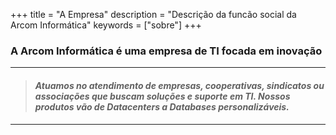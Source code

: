 +++
title = "A Empresa"
description = "Descrição da funcão social da Arcom Informática"
keywords = ["sobre"]
+++

### A Arcom Informática é uma empresa de TI focada em inovação

---

> #### *Atuamos no atendimento de empresas, cooperativas, sindicatos ou associações que buscam soluções e suporte em TI. Nossos produtos vão de Datacenters a Databases personalizáveis.*

---
